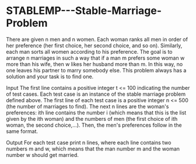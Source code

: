 # STABLEMP---Stable-Marriage-Problem
There are given n men and n women. Each woman ranks all men in order of her preference (her first choice, her second choice, and so on). Similarly, each man sorts all women according to his preference. The goal is to arrange n marriages in such a way that if a man m prefers some woman w more than his wife, then w likes her husband more than m. In this way, no one leaves his partner to marry somebody else. This problem always has a solution and your task is to find one.

Input
The first line contains a positive integer t <= 100 indicating the number of test cases. Each test case is an instance of the stable marriage problem defined above. The first line of each test case is a positive integer n <= 500 (the number of marriages to find). The next n lines are the woman's preferences: ith line contains the number i (which means that this is the list given by the ith woman) and the numbers of men (the first choice of ith woman, the second choice,...). Then, the men's preferences follow in the same format.

Output
For each test case print n lines, where each line contains two numbers m and w, which means that the man number m and the woman number w should get married.
